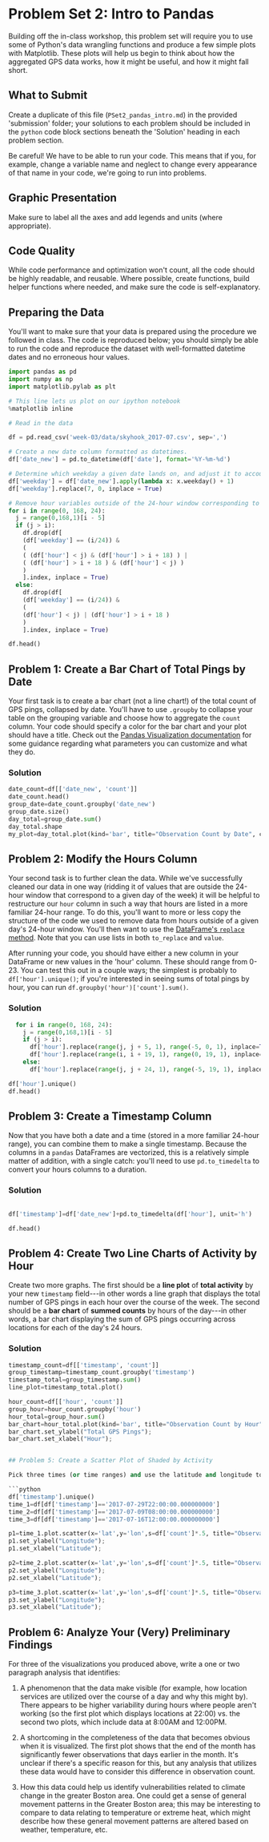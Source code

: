 # Problem Set 2: Intro to Pandas

Building off the in-class workshop, this problem set will require you to use some of Python's data wrangling functions and produce a few simple plots with Matplotlib. These plots will help us begin to think about how the aggregated GPS data works, how it might be useful, and how it might fall short.

## What to Submit

Create a duplicate of this file (`PSet2_pandas_intro.md`) in the provided 'submission' folder; your solutions to each problem should be included in the `python` code block sections beneath the 'Solution' heading in each problem section.

Be careful! We have to be able to run your code. This means that if you, for example, change a variable name and neglect to change every appearance of that name in your code, we're going to run into problems.

## Graphic Presentation

Make sure to label all the axes and add legends and units (where appropriate).

## Code Quality

While code performance and optimization won't count, all the code should be highly readable, and reusable. Where possible, create functions, build helper functions where needed, and make sure the code is self-explanatory.

## Preparing the Data

You'll want to make sure that your data is prepared using the procedure we followed in class. The code is reproduced below; you should simply be able to run the code and reproduce the dataset with well-formatted datetime dates and no erroneous hour values.

```python
import pandas as pd
import numpy as np
import matplotlib.pylab as plt

# This line lets us plot on our ipython notebook
%matplotlib inline

# Read in the data

df = pd.read_csv('week-03/data/skyhook_2017-07.csv', sep=',')

# Create a new date column formatted as datetimes.
df['date_new'] = pd.to_datetime(df['date'], format='%Y-%m-%d')

# Determine which weekday a given date lands on, and adjust it to account for the fact that '0' in our hours field corresponds to Sunday, but .weekday() returns 0 for Monday.
df['weekday'] = df['date_new'].apply(lambda x: x.weekday() + 1)
df['weekday'].replace(7, 0, inplace = True)

# Remove hour variables outside of the 24-hour window corresponding to the day of the week a given date lands on.
for i in range(0, 168, 24):
  j = range(0,168,1)[i - 5]
  if (j > i):
    df.drop(df[
    (df['weekday'] == (i/24)) &
    (
    ( (df['hour'] < j) & (df['hour'] > i + 18) ) |
    ( (df['hour'] > i + 18 ) & (df['hour'] < j) )
    )
    ].index, inplace = True)
  else:
    df.drop(df[
    (df['weekday'] == (i/24)) &
    (
    (df['hour'] < j) | (df['hour'] > i + 18 )
    )
    ].index, inplace = True)

df.head()
```

## Problem 1: Create a Bar Chart of Total Pings by Date

Your first task is to create a bar chart (not a line chart!) of the total count of GPS pings, collapsed by date. You'll have to use `.groupby` to collapse your table on the grouping variable and choose how to aggregate the `count` column. Your code should specify a color for the bar chart and your plot should have a title. Check out the [Pandas Visualization documentation](https://pandas.pydata.org/pandas-docs/stable/visualization.html) for some guidance regarding what parameters you can customize and what they do.

### Solution

```python
date_count=df[['date_new', 'count']]
date_count.head()
group_date=date_count.groupby('date_new')
group_date.size()
day_total=group_date.sum()
day_total.shape
my_plot=day_total.plot(kind='bar', title="Observation Count by Date", color='DarkGreen')

```

## Problem 2: Modify the Hours Column

Your second task is to further clean the data. While we've successfully cleaned our data in one way (ridding it of values that are outside the 24-hour window that correspond to a given day of the week) it will be helpful to restructure our `hour` column in such a way that hours are listed in a more familiar 24-hour range. To do this, you'll want to more or less copy the structure of the code we used to remove data from hours outside of a given day's 24-hour window. You'll then want to use the [DataFrame's `replace` method](https://pandas.pydata.org/pandas-docs/stable/generated/pandas.DataFrame.replace.html). Note that you can use lists in both `to_replace` and `value`.

After running your code, you should have either a new column in your DataFrame or new values in the 'hour' column. These should range from 0-23. You can test this out in a couple ways; the simplest is probably to `df['hour'].unique()`; if you're interested in seeing sums of total pings by hour, you can run `df.groupby('hour')['count'].sum()`.

### Solution

```python
  for i in range(0, 168, 24):
    j = range(0,168,1)[i - 5]
    if (j > i):
      df['hour'].replace(range(j, j + 5, 1), range(-5, 0, 1), inplace=True)
      df['hour'].replace(range(i, i + 19, 1), range(0, 19, 1), inplace=True)
    else:
      df['hour'].replace(range(j, j + 24, 1), range(-5, 19, 1), inplace=True)

df['hour'].unique()
df.head()
```

## Problem 3: Create a Timestamp Column

Now that you have both a date and a time (stored in a more familiar 24-hour range), you can combine them to make a single timestamp. Because the columns in a `pandas` DataFrames are vectorized, this is a relatively simple matter of addition, with a single catch: you'll need to use `pd.to_timedelta` to convert your hours columns to a duration.

### Solution

```python

df['timestamp']=df['date_new']+pd.to_timedelta(df['hour'], unit='h')

df.head()

```

## Problem 4: Create Two Line Charts of Activity by Hour

Create two more graphs. The first should be a **line plot** of **total activity** by your new `timestamp` field---in other words a line graph that displays the total number of GPS pings in each hour over the course of the week. The second should be a **bar chart** of **summed counts** by hours of the day---in other words, a bar chart displaying the sum of GPS pings occurring across locations for each of the day's 24 hours.

### Solution

```python
timestamp_count=df[['timestamp', 'count']]
group_timestamp=timestamp_count.groupby('timestamp')
timestamp_total=group_timestamp.sum()
line_plot=timestamp_total.plot()

hour_count=df[['hour', 'count']]
group_hour=hour_count.groupby('hour')
hour_total=group_hour.sum()
bar_chart=hour_total.plot(kind='bar', title="Observation Count by Hour");
bar_chart.set_ylabel("Total GPS Pings");
bar_chart.set_xlabel("Hour");


## Problem 5: Create a Scatter Plot of Shaded by Activity

Pick three times (or time ranges) and use the latitude and longitude to produce scatterplots of each. In each of these scatterplots, the size of the dot should correspond to the number of GPS pings. Find the [Scatterplot documentation here](http://pandas.pydata.org/pandas-docs/version/0.19.1/visualization.html#scatter-plot). You may also want to look into how to specify a pandas Timestamp (e.g., pd.Timestamp) so that you can write a mask that will filter your DataFrame appropriately. Start with the [Timestamp documentation](https://pandas.pydata.org/pandas-docs/stable/timeseries.html#timestamps-vs-time-spans)!

```python
df['timestamp'].unique()
time_1=df[df['timestamp']=='2017-07-29T22:00:00.000000000']
time_2=df[df['timestamp']=='2017-07-09T08:00:00.000000000']
time_3=df[df['timestamp']=='2017-07-16T12:00:00.000000000']

p1=time_1.plot.scatter(x='lat',y='lon',s=df['count']*.5, title="Observation Count by Location, July 29, 2017 (22:00)");
p1.set_ylabel("Longitude");
p1.set_xlabel("Latitude");

p2=time_2.plot.scatter(x='lat',y='lon',s=df['count']*.5, title="Observation Count by Location, July 9, 2017 (08:00)");
p2.set_ylabel("Longitude");
p2.set_xlabel("Latitude");

p3=time_3.plot.scatter(x='lat',y='lon',s=df['count']*.5, title="Observation Count by Location, July 16, 2017 (12:00)")
p3.set_ylabel("Longitude");
p3.set_xlabel("Latitude");

```

## Problem 6: Analyze Your (Very) Preliminary Findings

For three of the visualizations you produced above, write a one or two paragraph analysis that identifies:

1. A phenomenon that the data make visible (for example, how location services are utilized over the course of a day and why this might by).
There appears to be higher variability during hours where people aren't working (so the first plot which displays locations at 22:00) vs. the second two plots, which include data at 8:00AM and 12:00PM.

2. A shortcoming in the completeness of the data that becomes obvious when it is visualized.
The first plot shows that the end of the month has significantly fewer observations that days earlier in the month. It's unclear if there's a specific reason for this, but any analysis that utilizes these data would have to consider this difference in observation count. 

3. How this data could help us identify vulnerabilities related to climate change in the greater Boston area.
One could get a sense of general movement patterns in the Greater Boston area; this may be interesting to compare to data relating to temperature or extreme heat, which might describe how these general movement patterns are altered based on weather, temperature, etc.
